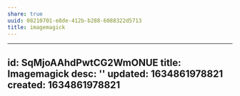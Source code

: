 ```yaml
---
share: true
uuid: 08210701-e8de-412b-b288-6088322d5713
title: imagemagick
---
```

---
id: SqMjoAAhdPwtCG2WmONUE
title: Imagemagick
desc: ''
updated: 1634861978821
created: 1634861978821
---